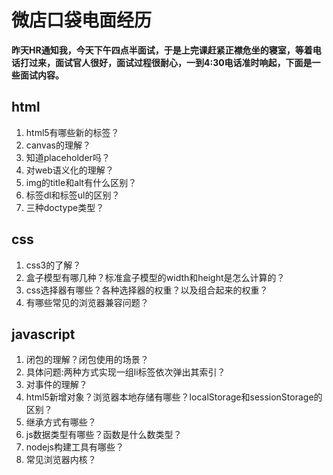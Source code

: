 # 微店口袋电面经历 #

**昨天HR通知我，今天下午四点半面试，于是上完课赶紧正襟危坐的寝室，等着电话打过来，面试官人很好，面试过程很耐心，一到4:30电话准时响起，下面是一些面试内容。**

## html ##

1. html5有哪些新的标签？
2. canvas的理解？
3. 知道placeholder吗？
4. 对web语义化的理解？
5. img的title和alt有什么区别？
5. 标签dl和标签ul的区别？
6. 三种doctype类型？

## css ##

1. css3的了解？
2. 盒子模型有哪几种？标准盒子模型的width和height是怎么计算的？
3. css选择器有哪些？各种选择器的权重？以及组合起来的权重？
4. 有哪些常见的浏览器兼容问题？


## javascript ##


1. 闭包的理解？闭包使用的场景？
2. 具体问题:两种方式实现一组li标签依次弹出其索引？
3. 对事件的理解？
4. html5新增对象？浏览器本地存储有哪些？localStorage和sessionStorage的区别？
5. 继承方式有哪些？
6. js数据类型有哪些？函数是什么数类型？
7. nodejs构建工具有哪些？
8. 常见浏览器内核？
